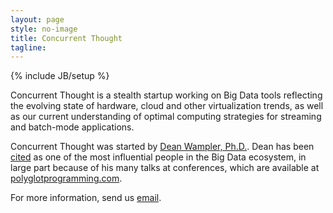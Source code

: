 ```yaml
---
layout: page
style: no-image
title: Concurrent Thought
tagline:
---
```

{% include JB/setup %}

<span class="keyword">Concurrent Thought</span> is a stealth startup working on <span class="keyword">Big Data</span> tools reflecting the evolving state of hardware, cloud and other virtualization trends, as well as our current understanding of optimal computing strategies for streaming and batch-mode applications.

<span class="keyword">Concurrent Thought</span> was started by [Dean Wampler, Ph.D.](http://deanwampler.com). Dean has been [cited](http://analyticsweek.com/top-200-thought-leaders-in-bigdata-analytics/) as one of the most influential people in the <span class="keyword">Big Data</span> ecosystem, in large part because of his many talks at conferences, which are available at [polyglotprogramming.com](/papers).

For more information, send us [email](mailto:info@concurrentthought.com).
